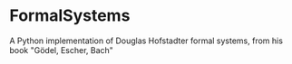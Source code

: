 FormalSystems
=============

A Python implementation of Douglas Hofstadter formal systems, from his book "Gödel, Escher, Bach"
